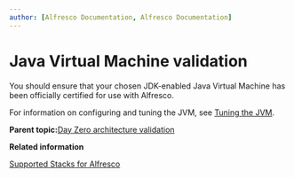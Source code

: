 ```yaml
---
author: [Alfresco Documentation, Alfresco Documentation]
---
```


# Java Virtual Machine validation

You should ensure that your chosen JDK-enabled Java Virtual Machine has been officially certified for use with Alfresco.

For information on configuring and tuning the JVM, see [Tuning the JVM](jvm-tuning.md).

**Parent topic:**[Day Zero architecture validation](../tasks/zeroday-architecture.md)

**Related information**  


[Supported Stacks for Alfresco](alf3-supported-stacks.md)


